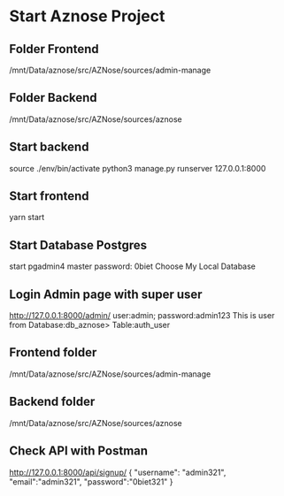 # Start Aznose Project

## Folder Frontend

/mnt/Data/aznose/src/AZNose/sources/admin-manage

## Folder Backend

/mnt/Data/aznose/src/AZNose/sources/aznose

## Start backend

source ./env/bin/activate
python3 manage.py runserver 127.0.0.1:8000

## Start frontend

yarn start

## Start Database Postgres

start pgadmin4
master password: 0biet
Choose My Local Database

## Login Admin page with super user

<http://127.0.0.1:8000/admin/>
user:admin; password:admin123
This is user from Database:db_aznose> Table:auth_user

## Frontend folder

/mnt/Data/aznose/src/AZNose/sources/admin-manage

## Backend folder

/mnt/Data/aznose/src/AZNose/sources/aznose

## Check API with Postman

http://127.0.0.1:8000/api/signup/
{
"username": "admin321",
"email":"admin321",
"password":"0biet321"
}
